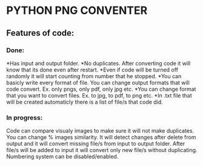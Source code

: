 # PYTHON PNG CONVENTER

## Features of code:

### Done:

*Has input and output folder.
*No duplicates. After converting code it will know that its done even after restart.
*Even if code will be turned off randomly it will start counting from number that he stopped.
*You can basicly write every format of file. You can change output formats that will code convert. Ex. only pngs, only pdf, only jpg etc.
*You can change format that you want to convert files. Ex. to jpg, to pdf, to png etc.
*In .txt file that will be created automaticly there is a list of file/s that code did.

### In progress:

Code can compare visualy images to make sure it will not make duplicates. You can change % images similarity.
It will detect changes after delete from output and it will convert missing file/s from input to output folder.
After file/s will be added to input it will convert only new file/s without duplicating.
Numbering system can be disabled/enabled.

